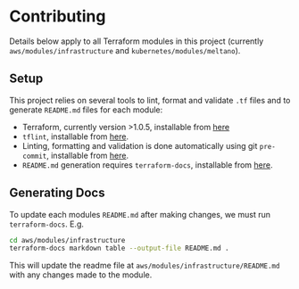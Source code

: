 # Contributing

Details below apply to all Terraform modules in this project (currently `aws/modules/infrastructure` and `kubernetes/modules/meltano`).

## Setup

This project relies on several tools to lint, format and validate `.tf` files and to generate `README.md` files for each module:

- Terraform, currently version >1.0.5, installable from [here](https://www.terraform.io)
- `tflint`, installable from [here](https://github.com/terraform-linters/tflint).
- Linting, formatting and validation is done automatically using git `pre-commit`, installable from [here](https://pre-commit.com/#install).
- `README.md` generation requires `terraform-docs`, installable from [here](https://github.com/terraform-docs/terraform-docs).

## Generating Docs

To update each modules `README.md` after making changes, we must run `terraform-docs`. E.g.

```sh
cd aws/modules/infrastructure
terraform-docs markdown table --output-file README.md .
```

This will update the readme file at `aws/modules/infrastructure/README.md` with any changes made to the module.
